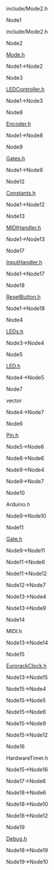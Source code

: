 include/Mode2.h

Node1

include/Mode2.h

Node2

[Mode.h](Mode_8h.html " ")

Node1-\>Node2

Node3

[LEDController.h](LEDController_8h.html " ")

Node1-\>Node3

Node8

[Encoder.h](Encoder_8h.html " ")

Node1-\>Node8

Node9

[Gates.h](Gates_8h.html " ")

Node1-\>Node9

Node12

[Constants.h](Constants_8h.html " ")

Node1-\>Node12

Node13

[MIDIHandler.h](MIDIHandler_8h.html " ")

Node1-\>Node13

Node17

[InputHandler.h](InputHandler_8h.html " ")

Node1-\>Node17

Node18

[ResetButton.h](ResetButton_8h.html " ")

Node1-\>Node18

Node4

[LEDs.h](LEDs_8h.html " ")

Node3-\>Node4

Node5

[LED.h](LED_8h.html " ")

Node4-\>Node5

Node7

vector

Node4-\>Node7

Node6

[Pin.h](Pin_8h.html " ")

Node5-\>Node6

Node8-\>Node6

Node9-\>Node4

Node9-\>Node7

Node10

Arduino.h

Node9-\>Node10

Node11

[Gate.h](Gate_8h.html " ")

Node9-\>Node11

Node11-\>Node6

Node11-\>Node12

Node12-\>Node7

Node13-\>Node4

Node13-\>Node9

Node14

MIDI.h

Node13-\>Node14

Node15

[EurorackClock.h](EurorackClock_8h.html " ")

Node13-\>Node15

Node15-\>Node4

Node15-\>Node5

Node15-\>Node6

Node15-\>Node9

Node15-\>Node12

Node16

HardwareTimer.h

Node15-\>Node16

Node17-\>Node6

Node18-\>Node6

Node18-\>Node10

Node18-\>Node12

Node19

[Debug.h](Debug_8h.html " ")

Node18-\>Node19

Node19-\>Node10
